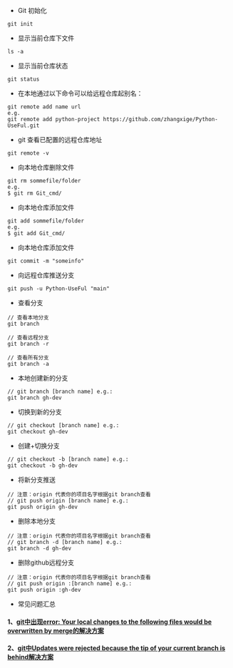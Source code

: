 - Git 初始化
```shell
git init
```
- 显示当前仓库下文件
```shell
ls -a
```
- 显示当前仓库状态
```Shell
git status
```

- 在本地通过以下命令可以给远程仓库起别名：
``` Git bash
git remote add name url
e.g. 
git remote add python-project https://github.com/zhangxige/Python-UseFul.git

```

- git 查看已配置的远程仓库地址
``` Git bash
git remote -v
```

- 向本地仓库删除文件
``` Git bash
git rm sommefile/folder
e.g.
$ git rm Git_cmd/
```

- 向本地仓库添加文件
``` Git bash
git add sommefile/folder
e.g.
$ git add Git_cmd/
```

- 向本地仓库添加文件
``` Git bash
git commit -m "someinfo"
```

- 向远程仓库推送分支
``` Git bash
git push -u Python-UseFul "main"
```

- 查看分支
``` Git bash
// 查看本地分支
git branch

// 查看远程分支
git branch -r

// 查看所有分支
git branch -a
```

- 本地创建新的分支
``` Git bash
// git branch [branch name] e.g.:
git branch gh-dev
```

- 切换到新的分支
``` Git bash
// git checkout [branch name] e.g.:
git checkout gh-dev
```

- 创建+切换分支
``` Git bash
// git checkout -b [branch name] e.g.:
git checkout -b gh-dev
```

- 将新分支推送
``` Git bash
// 注意：origin 代表你的项目名字根据git branch查看
// git push origin [branch name] e.g.:
git push origin gh-dev
```

- 删除本地分支
``` Git bash
// 注意：origin 代表你的项目名字根据git branch查看
// git branch -d [branch name] e.g.:
git branch -d gh-dev
```

- 删除github远程分支
``` Git bash
// 注意：origin 代表你的项目名字根据git branch查看
// git push origin :[branch name] e.g.:
git push origin :gh-dev
```

- 常见问题汇总

#### 1、[git中出现error: Your local changes to the following files would be overwritten by merge的解决方案](https://blog.csdn.net/IT_SoftEngineer/article/details/107133284)

#### 2、[git中Updates were rejected because the tip of your current branch is behind解决方案](https://blog.csdn.net/IT_SoftEngineer/article/details/107133313)

